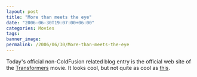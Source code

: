 ```yaml
---
layout: post
title: "More than meets the eye"
date: "2006-06-30T19:07:00+06:00"
categories: Movies 
tags: 
banner_image: 
permalink: /2006/06/30/More-than-meets-the-eye
---
```


Today's official non-ColdFusion related blog entry is the official web site of the <a href="http://www.transformersmovie.com/">Transformers</a> movie. It looks cool, but not quite as cool as <a href="http://uk.download.yahoo.com/ne/fu/oa/eurcncs185030.mpg">this</a>.